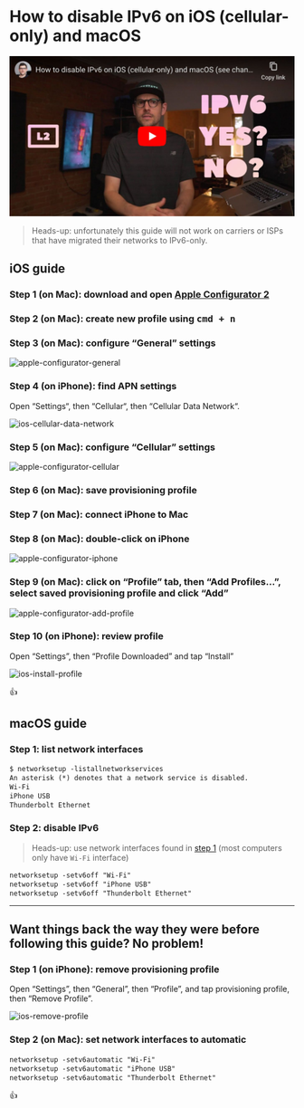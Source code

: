 <!--
Title: How to disable IPv6 on iOS (cellular-only) and macOS
Description: Learn how to disable IPv6 on iOS (cellular-only) and macOS.
Author: Sun Knudsen <https://github.com/sunknudsen>
Contributors: Sun Knudsen <https://github.com/sunknudsen>
Reviewers:
Publication date: 2020-07-18T10:28:23.605Z
Listed: true
-->

# How to disable IPv6 on iOS (cellular-only) and macOS

[![How to disable IPv6 on iOS (cellular-only) and macOS (see change log)](how-to-disable-ipv6-on-ios-cellular-only-and-macos-see-change-log.jpeg)](https://www.youtube.com/watch?v=Nzx9T7GtmT4 "How to disable IPv6 on iOS (cellular-only) and macOS (see change log)")

> Heads-up: unfortunately this guide will not work on carriers or ISPs that have migrated their networks to IPv6-only.

## iOS guide

### Step 1 (on Mac): download and open [Apple Configurator 2](https://support.apple.com/apple-configurator)

### Step 2 (on Mac): create new profile using <kbd>cmd + n</kbd>

### Step 3 (on Mac): configure “General” settings

![apple-configurator-general](./apple-configurator-general.png?shadow=1)

### Step 4 (on iPhone): find APN settings

Open “Settings“, then “Cellular“, then “Cellular Data Network“.

![ios-cellular-data-network](./ios-cellular-data-network.png?shadow=1&width=375)

### Step 5 (on Mac): configure “Cellular” settings

![apple-configurator-cellular](./apple-configurator-cellular.png?shadow=1)

### Step 6 (on Mac): save provisioning profile

### Step 7 (on Mac): connect iPhone to Mac

### Step 8 (on Mac): double-click on iPhone

![apple-configurator-iphone](./apple-configurator-iphone.png?shadow=1)

### Step 9 (on Mac): click on “Profile” tab, then “Add Profiles…”, select saved provisioning profile and click “Add”

![apple-configurator-add-profile](./apple-configurator-add-profile.png?shadow=1)

### Step 10 (on iPhone): review profile

Open “Settings”, then “Profile Downloaded” and tap “Install”

![ios-install-profile](./ios-install-profile.png?shadow=1&width=375)

👍

## macOS guide

### Step 1: list network interfaces

```console
$ networksetup -listallnetworkservices
An asterisk (*) denotes that a network service is disabled.
Wi-Fi
iPhone USB
Thunderbolt Ethernet
```

### Step 2: disable IPv6

> Heads-up: use network interfaces found in [step 1](#step-1-list-network-interfaces) (most computers only have `Wi-Fi` interface)

```shell
networksetup -setv6off "Wi-Fi"
networksetup -setv6off "iPhone USB"
networksetup -setv6off "Thunderbolt Ethernet"
```

---

## Want things back the way they were before following this guide? No problem!

### Step 1 (on iPhone): remove provisioning profile

Open “Settings”, then “General”, then “Profile”, and tap provisioning profile, then “Remove Profile”.

![ios-remove-profile](./ios-remove-profile.png?shadow=1&width=375)

### Step 2 (on Mac): set network interfaces to automatic

```shell
networksetup -setv6automatic "Wi-Fi"
networksetup -setv6automatic "iPhone USB"
networksetup -setv6automatic "Thunderbolt Ethernet"
```

👍
